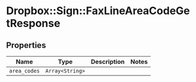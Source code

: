 # Dropbox::Sign::FaxLineAreaCodeGetResponse



## Properties

| Name | Type | Description | Notes |
| ---- | ---- | ----------- | ----- |
| `area_codes` | ```Array<String>``` |    |  |

